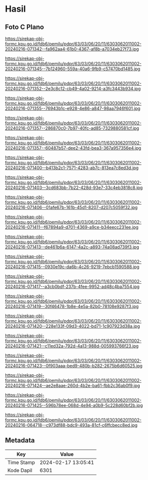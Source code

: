 # Hasil

## Foto C Plano

https://sirekap-obj-formc.kpu.go.id/fdb6/pemilu/pdpr/63/03/06/20/11/6303062011002-20240216-071342--fa962aa4-61b0-4367-af8b-a7034eb27f73.jpg

https://sirekap-obj-formc.kpu.go.id/fdb6/pemilu/pdpr/63/03/06/20/11/6303062011002-20240216-071345--7b124960-559a-40a6-9fb9-c57470bd1485.jpg

https://sirekap-obj-formc.kpu.go.id/fdb6/pemilu/pdpr/63/03/06/20/11/6303062011002-20240216-071352--2e3c8c12-cb49-4a02-9214-a3fc3443b934.jpg

https://sirekap-obj-formc.kpu.go.id/fdb6/pemilu/pdpr/63/03/06/20/11/6303062011002-20240216-071355--76943b1c-e928-4e86-a847-98aa7946f601.jpg

https://sirekap-obj-formc.kpu.go.id/fdb6/pemilu/pdpr/63/03/06/20/11/6303062011002-20240216-071357--286870c0-7b97-40fc-ad85-7329880581cf.jpg

https://sirekap-obj-formc.kpu.go.id/fdb6/pemilu/pdpr/63/03/06/20/11/6303062011002-20240216-071357--60487b57-dee2-43fd-bea3-367a957356e4.jpg

https://sirekap-obj-formc.kpu.go.id/fdb6/pemilu/pdpr/63/03/06/20/11/6303062011002-20240216-071400--b413b2c1-7571-4283-ab7c-813ea7c8ed3d.jpg

https://sirekap-obj-formc.kpu.go.id/fdb6/pemilu/pdpr/63/03/06/20/11/6303062011002-20240216-071403--3cd683bb-7b22-428d-93e7-33c4eb3818c8.jpg

https://sirekap-obj-formc.kpu.go.id/fdb6/pemilu/pdpr/63/03/06/20/11/6303062011002-20240216-071406--01afe67b-161b-45d1-8207-d207c5059f32.jpg

https://sirekap-obj-formc.kpu.go.id/fdb6/pemilu/pdpr/63/03/06/20/11/6303062011002-20240216-071411--f67894a9-d701-4369-a9ce-b34eecc231ee.jpg

https://sirekap-obj-formc.kpu.go.id/fdb6/pemilu/pdpr/63/03/06/20/11/6303062011002-20240216-071413--de461b6a-6147-4a2c-a893-74a08ad739f3.jpg

https://sirekap-obj-formc.kpu.go.id/fdb6/pemilu/pdpr/63/03/06/20/11/6303062011002-20240216-071415--0930e19c-da6b-4c26-9219-7ebcb1590588.jpg

https://sirekap-obj-formc.kpu.go.id/fdb6/pemilu/pdpr/63/03/06/20/11/6303062011002-20240216-071417--a3cb0bdf-237b-4fee-9952-ad48c4ba7554.jpg

https://sirekap-obj-formc.kpu.go.id/fdb6/pemilu/pdpr/63/03/06/20/11/6303062011002-20240216-071419--30f46478-1b8e-4e5a-82b0-78108e9287f3.jpg

https://sirekap-obj-formc.kpu.go.id/fdb6/pemilu/pdpr/63/03/06/20/11/6303062011002-20240216-071420--228e133f-09d3-4022-bd71-1c907923d38a.jpg

https://sirekap-obj-formc.kpu.go.id/fdb6/pemilu/pdpr/63/03/06/20/11/6303062011002-20240216-071421--c11ed32a-792d-4a13-988d-005993766f23.jpg

https://sirekap-obj-formc.kpu.go.id/fdb6/pemilu/pdpr/63/03/06/20/11/6303062011002-20240216-071423--0f903aaa-bed9-480b-b282-2675b6d60525.jpg

https://sirekap-obj-formc.kpu.go.id/fdb6/pemilu/pdpr/63/03/06/20/11/6303062011002-20240216-071424--ae2e8aae-260d-4b2e-ba61-fbb2c36ab0f9.jpg

https://sirekap-obj-formc.kpu.go.id/fdb6/pemilu/pdpr/63/03/06/20/11/6303062011002-20240216-071425--596b78ee-068d-4e94-a0b9-5c228d60bf2b.jpg

https://sirekap-obj-formc.kpu.go.id/fdb6/pemilu/pdpr/63/03/06/20/11/6303062011002-20240216-064718--c973df88-bdc9-493a-81cf-c6ffcbecc8ed.jpg


## Metadata

| Key        | Value               |
| ---------- | ------------------- |
| Time Stamp | 2024-02-17 13:05:41 |
| Kode Dapil | 6301                |



